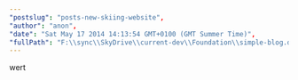 ```yaml
---
"postslug": "posts-new-skiing-website",
"author": "anon",
"date": "Sat May 17 2014 14:13:54 GMT+0100 (GMT Summer Time)",
"fullPath": "F:\\sync\\SkyDrive\\current-dev\\Foundation\\simple-blog.docpad\\src\\documents\\comments\\1400332434197.html.md"
---
```

wert